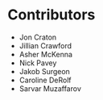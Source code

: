 Contributors
============

- Jon Craton
- Jillian Crawford
- Asher McKenna
- Nick Pavey
- Jakob Surgeon
- Caroline DeRolf
- Sarvar Muzaffarov